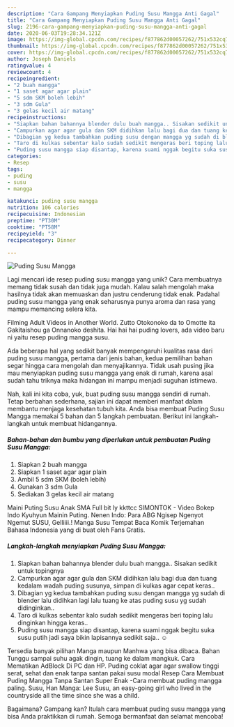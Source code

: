 ```yaml
---
description: "Cara Gampang Menyiapkan Puding Susu Mangga Anti Gagal"
title: "Cara Gampang Menyiapkan Puding Susu Mangga Anti Gagal"
slug: 2196-cara-gampang-menyiapkan-puding-susu-mangga-anti-gagal
date: 2020-06-03T19:28:34.121Z
image: https://img-global.cpcdn.com/recipes/f877862d00057262/751x532cq70/puding-susu-mangga-foto-resep-utama.jpg
thumbnail: https://img-global.cpcdn.com/recipes/f877862d00057262/751x532cq70/puding-susu-mangga-foto-resep-utama.jpg
cover: https://img-global.cpcdn.com/recipes/f877862d00057262/751x532cq70/puding-susu-mangga-foto-resep-utama.jpg
author: Joseph Daniels
ratingvalue: 4
reviewcount: 4
recipeingredient:
- "2 buah mangga"
- "1 saset agar agar plain"
- "5 sdm SKM boleh lebih"
- "3 sdm Gula"
- "3 gelas kecil air matang"
recipeinstructions:
- "Siapkan bahan bahannya blender dulu buah mangga.. Sisakan sedikit untuk topingnya"
- "Campurkan agar agar gula dan SKM didihkan lalu bagi dua dan tuang kedalam wadah puding susunya, simpan di kulkas agar cepat keras.."
- "Dibagian yg kedua tambahkan puding susu dengan mangga yg sudah di blender lalu didihkan lagi lalu tuang ke atas puding susu yg sudah didinginkan.."
- "Taro di kulkas sebentar kalo sudah sedikit mengeras beri toping lalu dinginkan hingga keras.."
- "Puding susu mangga siap disantap, karena suami nggak begitu suka susu putih jadi saya bikin lapisannya sedikit saja.. ☺"
categories:
- Resep
tags:
- puding
- susu
- mangga

katakunci: puding susu mangga 
nutrition: 106 calories
recipecuisine: Indonesian
preptime: "PT30M"
cooktime: "PT58M"
recipeyield: "3"
recipecategory: Dinner

---
```



![Puding Susu Mangga](https://img-global.cpcdn.com/recipes/f877862d00057262/751x532cq70/puding-susu-mangga-foto-resep-utama.jpg)

Lagi mencari ide resep puding susu mangga yang unik? Cara membuatnya memang tidak susah dan tidak juga mudah. Kalau salah mengolah maka hasilnya tidak akan memuaskan dan justru cenderung tidak enak. Padahal puding susu mangga yang enak seharusnya punya aroma dan rasa yang mampu memancing selera kita.

Filming Adult Videos in Another World. Zutto Otokonoko da to Omotte ita Gakitaishou ga Onnanoko deshita. Hai hai hai puding lovers, ada video baru ni yaitu resep puding mangga susu.

Ada beberapa hal yang sedikit banyak mempengaruhi kualitas rasa dari puding susu mangga, pertama dari jenis bahan, kedua pemilihan bahan segar hingga cara mengolah dan menyajikannya. Tidak usah pusing jika mau menyiapkan puding susu mangga yang enak di rumah, karena asal sudah tahu triknya maka hidangan ini mampu menjadi suguhan istimewa.


Nah, kali ini kita coba, yuk, buat puding susu mangga sendiri di rumah. Tetap berbahan sederhana, sajian ini dapat memberi manfaat dalam membantu menjaga kesehatan tubuh kita. Anda bisa membuat Puding Susu Mangga memakai 5 bahan dan 5 langkah pembuatan. Berikut ini langkah-langkah untuk membuat hidangannya.

<!--inarticleads1-->

##### Bahan-bahan dan bumbu yang diperlukan untuk pembuatan Puding Susu Mangga:

1. Siapkan 2 buah mangga
1. Siapkan 1 saset agar agar plain
1. Ambil 5 sdm SKM (boleh lebih)
1. Gunakan 3 sdm Gula
1. Sediakan 3 gelas kecil air matang


Maini Puting Susu Anak SMA Full bit ly kkttcc SIMONTOK - Video Bokep Indo Kyuhyun Mainin Puting. Nenen Indo: Para ABG Ngisep Ngenyot Ngemut SUSU, Gelliiii.! Manga Susu Tempat Baca Komik Terjemahan Bahasa Indonesia yang di buat oleh Fans Gratis. 

<!--inarticleads2-->

##### Langkah-langkah menyiapkan Puding Susu Mangga:

1. Siapkan bahan bahannya blender dulu buah mangga.. Sisakan sedikit untuk topingnya
1. Campurkan agar agar gula dan SKM didihkan lalu bagi dua dan tuang kedalam wadah puding susunya, simpan di kulkas agar cepat keras..
1. Dibagian yg kedua tambahkan puding susu dengan mangga yg sudah di blender lalu didihkan lagi lalu tuang ke atas puding susu yg sudah didinginkan..
1. Taro di kulkas sebentar kalo sudah sedikit mengeras beri toping lalu dinginkan hingga keras..
1. Puding susu mangga siap disantap, karena suami nggak begitu suka susu putih jadi saya bikin lapisannya sedikit saja.. ☺


Tersedia banyak pilihan Manga maupun Manhwa yang bisa dibaca. Bahan Tunggu sampai suhu agak dingin, tuang ke dalam mangkuk. Cara Mematikan AdBlock Di PC dan HP. Puding coklat agar agar swallow tinggi serat, sehat dan enak tanpa santan pakai susu modal Resep Cara Membuat Puding Mangga Tanpa Santan Super Enak -Cara membuat puding mangga paling. Susu, Han Manga: Lee Susu, an easy-going girl who lived in the countryside all the time since she was a child. 

Bagaimana? Gampang kan? Itulah cara membuat puding susu mangga yang bisa Anda praktikkan di rumah. Semoga bermanfaat dan selamat mencoba!
